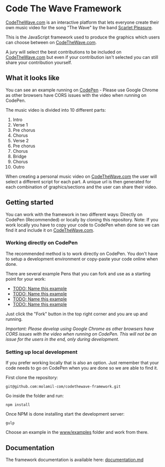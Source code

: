 # Code The Wave Framework

[CodeTheWave.com](http://www.codethewave.com) is an interactive platform that lets everyone create their own music video for the song "The Wave" by the band [Scarlet Pleasure](http://www.scarletpleasure.dk).

This is the JavaScript framework used to produce the graphics which users can choose between on [CodeTheWave.com](http://www.codethewave.com).

A jury will select the best contributions to be included on [CodeTheWave.com](http://www.codethewave.com) but even if your contribution isn't selected you can still share your contribution yourself.


## What it looks like

You can see an example running on [CodePen](http://codepen.io/ramiroespada/pen/AXYEra) - Please use Google Chrome as other browsers have CORS issues with the video when running on CodePen.

The music video is divided into 10 different parts:

1. Intro
2. Verse 1
3. Pre chorus
4. Chorus
5. Verse 2
6. Pre chorus
7. Chorus
8. Bridge
9. Chorus
10. Outro

When creating a personal music video on [CodeTheWave.com](http://www.codethewave.com) the user will select a different script for each part. A unique url is then generated for each combination of graphics/sections and the user can share their video.


## Getting started

You can work with the framework in two different ways: Directly on CodePen (Recommended) or locally by cloning this repository. Note: If you work locally you have to copy your code to CodePen when done so we can find it and include it on [CodeTheWave.com](http://www.codethewave.com). 


### Working directly on CodePen

The recommended method is to work directly on CodePen. You don't have to setup a development environment or copy-paste your code online when done.

There are several example Pens that you can fork and use as a starting point for your work:

* [TODO: Name this example](http://codepen.io/ramiroespada/pen/WGEmgg)
* [TODO: Name this example](http://codepen.io/ramiroespada/pen/WGEmgg)
* [TODO: Name this example](http://codepen.io/ramiroespada/pen/WGEmgg)
* [TODO: Name this example](http://codepen.io/ramiroespada/pen/WGEmgg)

Just click the "Fork" button in the top right corner and you are up and running.

_Important: Please develop using Google Chrome as other browsers have CORS issues with the video when running on CodePen. This will not be an issue for the users in the end, only during development._


### Setting up local development

If you prefer working locally that is also an option. Just remember that your code needs to go on CodePen when you are done so we are able to find it.

First clone the repository:

```
git@github.com:molamil-com/codethewave-framework.git
```

Go inside the folder and run:

```
npm install
```

Once NPM is done installing start the development server:

```
gulp
```

Choose an example in the [www/examples](www/examples) folder and work from there.


## Documentation

The framework documentation is available here:
[documentation.md](documentation.md)

